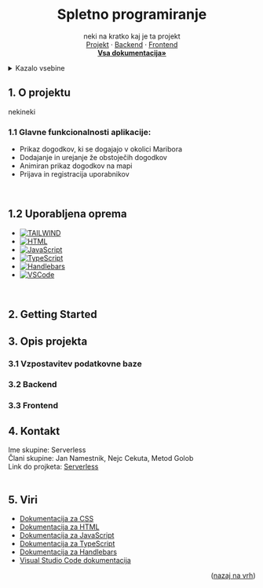 <a name="readme-top"></a>

<div align="center">
  <h1 align="center">Spletno programiranje</h1>

  <p align="center">
    neki na kratko kaj je ta projekt
    <br />
    <a href="https://github.com/JanNamestnik/Serverless/tree/main">Projekt</a>
    ·
    <a href="https://github.com/JanNamestnik/Serverless/tree/devel/Spletno%20programiranje/Backend">Backend</a>
    ·
    <a href="https://github.com/JanNamestnik/Serverless/tree/devel/Spletno%20programiranje/Frontend">Frontend</a>
    <br />
    <a href="https://github.com/JanNamestnik/Serverless/tree/devel/Dokumentacija"><strong>Vsa dokumentacija»</strong></a>
  </p>
</div>

<!-- TABLE OF CONTENTS -->
<details>
  <summary>Kazalo vsebine</summary>
  <ol>
    <li>
      <a href="#o-projektu">O projektu</a>
      <ul>
        <li><a href="#glavne-funkcionalnosti-aplikacije">Glavne funkcionalnosti aplikacije</a></li>
        <li><a href="#uporabljena-oprema">Uporabljena oprema</a></li>
      </ul>
    </li>
    <li>
      <a href="#getting-started">Getting Started</a>
      <ul>
        <li><a href="#neki">neki</a></li>
      </ul>
    </li>
    <li>
        <a href="#opis-projekta">Opis projekta</a>
        <ul>
            <li><a href="#Vzpostavitev-podatkovne-baze">Vzpostavitev podatkovne baze</a></li>
            <ul>
                <li><a href="#neki">neki</a></li>
            </ul>
            <li><a href="#Backend">Backend</a></li>
            <ul>
                <li><a href="#neki">neki</a></li>
            </ul>
            <li><a href="#Frontend">Frontend</a></li>
            <ul>
                <li><a href="#neki">neki</a></li>
            </ul>
        </ul>
    </li>
    <li><a href="#kontakt">Kontakt</a></li>
    <li><a href="#viri">Viri</a></li>
  </ol>
</details>

<!-- O projektu -->
<h2 id="o-projektu">1. O projektu</h2>

nekineki

<h3 id="glavne-funkcionalnosti-aplikacije">1.1 Glavne funkcionalnosti aplikacije:</h3>

- Prikaz dogodkov, ki se dogajajo v okolici Maribora
- Dodajanje in urejanje že obstoječih dogodkov
- Animiran prikaz dogodkov na mapi
- Prijava in registracija uporabnikov

<br />
<h2 id="uporabljena-oprema">1.2 Uporabljena oprema</h2>

- [![TAILWIND][TAILWIND]][TAILWIND-url]
- [![HTML][HTML]][HTML-url]
- [![JavaScript][JavaScript]][JavaScript-url]
- [![TypeScript][TypeScript]][TypeScript-url]
- [![Handlebars][Handlebars]][Handlebars-url]
- [![VSCode][VSCode]][VSCode-url]

<br />

<!-- GETTING STARTED -->
<h2 id="getting-started">2. Getting Started</h2>

<!-- USAGE EXAMPLES -->
<h2 id="opis-projekta">3. Opis projekta</h2>

<h3 id="Vzpostavitev-podatkovne-baze">3.1 Vzpostavitev podatkovne baze</h3>

<h3 id="Backend">3.2 Backend</h3>

<h3 id="Frontend">3.3 Frontend</h3>

<!-- CONTACT -->
<h2 id="kontakt">4. Kontakt</h2>

Ime skupine: Serverless <br/>
Člani skupine: Jan Namestnik, Nejc Cekuta, Metod Golob <br/>
Link do projketa: [Serverless](https://github.com/JanNamestnik/Serverless/tree/main)
<br /><br />

<!-- ACKNOWLEDGMENTS -->
<h2 id="viri">5. Viri</h2>

- [Dokumentacija za CSS](https://developer.mozilla.org/en-US/docs/Web/CSS)
- [Dokumentacija za HTML](https://developer.mozilla.org/en-US/docs/Web/HTML)
- [Dokumentacija za JavaScript](https://developer.mozilla.org/en-US/docs/Web/JavaScript)
- [Dokumentacija za TypeScript](https://www.typescriptlang.org/docs/)
- [Dokumentacija za Handlebars](https://handlebarsjs.com/guide/)
- [Visual Studio Code dokumentacija](https://code.visualstudio.com/docs)

<p align="right">(<a href="#readme-top">nazaj na vrh</a>)</p>

<!-- MARKDOWN LINKS & IMAGES -->
<!-- https://www.markdownguide.org/basic-syntax/#reference-style-links -->

[TAILWIND]: https://img.shields.io/badge/CSS-1572B6?style=for-the-badge&logo=tailwindcss&logoColor=white
[TAILWIND-url]: https://tailwindcss.com/docs/installation
[HTML]: https://img.shields.io/badge/HTML-E34F26?style=for-the-badge&logo=html5&logoColor=white
[HTML-url]: https://developer.mozilla.org/en-US/docs/Web/HTML
[JavaScript]: https://img.shields.io/badge/JavaScript-F7DF1E?style=for-the-badge&logo=javascript&logoColor=black
[JavaScript-url]: https://developer.mozilla.org/en-US/docs/Web/JavaScript
[TypeScript]: https://img.shields.io/badge/TypeScript-007ACC?style=for-the-badge&logo=typescript&logoColor=white
[TypeScript-url]: https://www.typescriptlang.org/
[Handlebars]: https://img.shields.io/badge/Handlebars.js-000000?style=for-the-badge&logo=handlebarsdotjs&logoColor=white
[Handlebars-url]: https://handlebarsjs.com/
[VSCode]: https://img.shields.io/badge/VS%20Code-0078d7?style=for-the-badge&logo=visual-studio-code&logoColor=white
[VSCode-url]: https://code.visualstudio.com/
